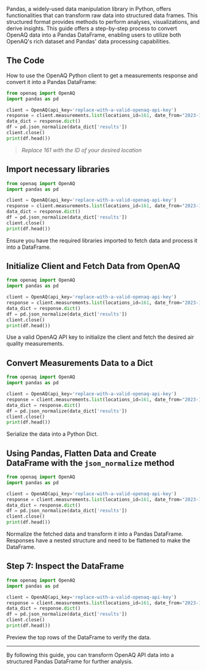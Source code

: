 Pandas, a widely-used data manipulation library in Python, offers functionalities that can transform raw data into structured data frames. This structured format provides methods to perform analyses, visualizations, and derive insights. This guide offers a step-by-step process to convert OpenAQ data into a Pandas DataFrame, enabling users to utilize both OpenAQ's rich dataset and Pandas' data processing capabilities.

## The Code

How to use the OpenAQ Python client to get a measurements response and convert it into a Pandas DataFrame:

```py
from openaq import OpenAQ
import pandas as pd

client = OpenAQ(api_key='replace-with-a-valid-openaq-api-key')
response = client.measurements.list(locations_id=161, date_from="2023-10-13", date_to="2023-10-14")
data_dict = response.dict()
df = pd.json_normalize(data_dict['results'])
client.close()
print(df.head())
```
>*Replace 161 with the ID of your desired location*  

## Import necessary libraries

```py hl_lines="1 2"
from openaq import OpenAQ
import pandas as pd

client = OpenAQ(api_key='replace-with-a-valid-openaq-api-key')
response = client.measurements.list(locations_id=161, date_from="2023-10-13", date_to="2023-10-14")
data_dict = response.dict()
df = pd.json_normalize(data_dict['results'])
client.close()
print(df.head())
```

Ensure you have the required libraries imported to fetch data and process it into a DataFrame.

## Initialize Client and Fetch Data from OpenAQ

```py hl_lines="4 5"
from openaq import OpenAQ
import pandas as pd

client = OpenAQ(api_key='replace-with-a-valid-openaq-api-key')
response = client.measurements.list(locations_id=161, date_from="2023-10-13", date_to="2023-10-14")
data_dict = response.dict()
df = pd.json_normalize(data_dict['results'])
client.close()
print(df.head())
```

Use a valid OpenAQ API key to initialize the client and fetch the desired air quality measurements.

## Convert Measurements Data to a Dict

```py hl_lines="6"
from openaq import OpenAQ
import pandas as pd

client = OpenAQ(api_key='replace-with-a-valid-openaq-api-key')
response = client.measurements.list(locations_id=161, date_from="2023-10-13", date_to="2023-10-14")
data_dict = response.dict()
df = pd.json_normalize(data_dict['results'])
client.close()
print(df.head())
```

Serialize the data into a Python Dict.

## Using Pandas, Flatten Data and Create DataFrame with the `json_normalize` method

```py hl_lines="7"
from openaq import OpenAQ
import pandas as pd

client = OpenAQ(api_key='replace-with-a-valid-openaq-api-key')
response = client.measurements.list(locations_id=161, date_from="2023-10-13", date_to="2023-10-14")
data_dict = response.dict()
df = pd.json_normalize(data_dict['results'])
client.close()
print(df.head())
```

Normalize the fetched data and transform it into a Pandas DataFrame. Responses have a nested structure and need to be flattened to make the DataFrame.

## Step 7: Inspect the DataFrame

```py hl_lines="9"
from openaq import OpenAQ
import pandas as pd

client = OpenAQ(api_key='replace-with-a-valid-openaq-api-key')
response = client.measurements.list(locations_id=161, date_from="2023-10-13", date_to="2023-10-14")
data_dict = response.dict()
df = pd.json_normalize(data_dict['results'])
client.close()
print(df.head())
```

Preview the top rows of the DataFrame to verify the data.

---

By following this guide, you can transform OpenAQ API data into a structured Pandas DataFrame for further analysis.